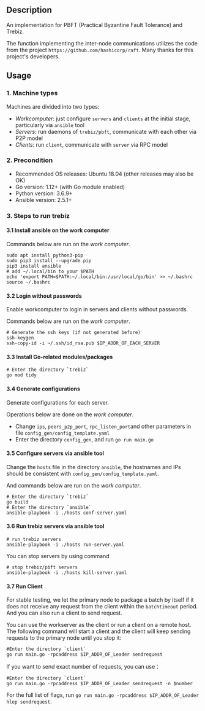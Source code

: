 ## Description
An implementation for PBFT (Practical Byzantine Fault Tolerance) and Trebiz. 

The function implementing the inter-node communications utilizes the code from the project `https://github.com/hashicorp/raft`. Many thanks for this project's developers.

## Usage
### 1. Machine types
Machines are divided into two types:
- *Workcomputer*: just configure `servers` and `clients` at the initial stage, particularly via `ansible` tool 
- *Servers*: run daemons of `trebiz/pbft`, communicate with each other via P2P model
- *Clients*: run `client`, communicate with `server` via RPC model 

### 2. Precondition
- Recommended OS releases: Ubuntu 18.04 (other releases may also be OK)
- Go version: 1.12+ (with Go module enabled)
- Python version: 3.6.9+
- Ansible version: 2.5.1+

### 3. Steps to run trebiz

#### 3.1 Install ansible on the work computer
Commands below are run on the *work computer*.
```shell script
sudo apt install python3-pip
sudo pip3 install --upgrade pip
pip3 install ansible
# add ~/.local/bin to your $PATH
echo 'export PATH=$PATH:~/.local/bin:/usr/local/go/bin' >> ~/.bashrc
source ~/.bashrc
```

#### 3.2 Login without passwords
Enable workcomputer to login in servers and clients without passwords.

Commands below are run on the *work computer*.
```shell script
# Generate the ssh keys (if not generated before)
ssh-keygen
ssh-copy-id -i ~/.ssh/id_rsa.pub $IP_ADDR_OF_EACH_SERVER
```

#### 3.3 Install Go-related modules/packages

```shell
# Enter the directory `trebiz`
go mod tidy
```

#### 3.4 Generate configurations

Generate configurations for each server.

Operations below are done on the *work computer*.

- Change `ips`, `peers_p2p_port`,  `rpc_listen_port`and other parameters  in file `config_gen/config_template.yaml`
- Enter the directory `config_gen`, and run `go run main.go`

#### 3.5 Configure servers via ansible tool
Change the `hosts` file in the directory `ansible`, the hostnames and IPs should be consistent with `config_gen/config_template.yaml`.

And commands below are run on the *work computer*.

```shell script
# Enter the directory `trebiz`
go build
# Enter the directory `ansible`
ansible-playbook -i ./hosts conf-server.yaml
```

#### 3.6 Run trebiz servers via ansible tool
```shell script
# run trebiz servers
ansible-playbook -i ./hosts run-server.yaml
```

You can stop servers by using command

```shell
# stop trebiz/pbft servers
ansible-playbook -i ./hosts kill-server.yaml
```

#### 3.7 Run Client

For stable testing, we let the primary node to package a batch by itself if it does not receive any request from the client within the `batchtimeout` period. And you can also run a client to send request.

You can use the workserver as the client or run a client on a remote host. The following command will start a client and the client will keep sending requests to  the primary node until you stop it:

```shell
#Enter the directory `client`
go run main.go -rpcaddress $IP_ADDR_OF_Leader sendrequest
```

If you want to send exact number of requests, you can use：

```shell
#Enter the directory `client`
go run main.go -rpcaddress $IP_ADDR_OF_Leader sendrequest -n $number
```

For the full list of flags, run `go run main.go -rpcaddress $IP_ADDR_OF_Leader hlep sendrequest`.



